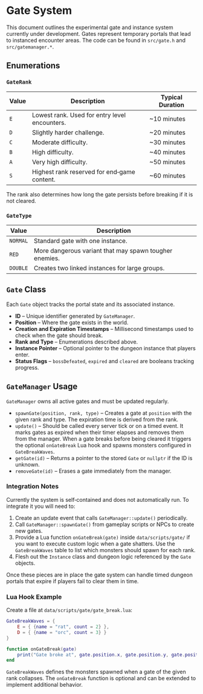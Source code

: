 # Gate System

This document outlines the experimental gate and instance system currently under development. Gates represent temporary portals that lead to instanced encounter areas. The code can be found in `src/gate.h` and `src/gatemanager.*`.

## Enumerations

### `GateRank`

| Value | Description | Typical Duration |
|-------|-------------|------------------|
| `E`   | Lowest rank. Used for entry level encounters. | ~10 minutes |
| `D`   | Slightly harder challenge. | ~20 minutes |
| `C`   | Moderate difficulty. | ~30 minutes |
| `B`   | High difficulty. | ~40 minutes |
| `A`   | Very high difficulty. | ~50 minutes |
| `S`   | Highest rank reserved for end‑game content. | ~60 minutes |

The rank also determines how long the gate persists before breaking if it is not cleared.

### `GateType`

| Value   | Description |
|---------|-------------|
| `NORMAL`| Standard gate with one instance. |
| `RED`   | More dangerous variant that may spawn tougher enemies. |
| `DOUBLE`| Creates two linked instances for large groups. |

## `Gate` Class

Each `Gate` object tracks the portal state and its associated instance.

- **ID** – Unique identifier generated by `GateManager`.
- **Position** – Where the gate exists in the world.
- **Creation and Expiration Timestamps** – Millisecond timestamps used to check when the gate should break.
- **Rank and Type** – Enumerations described above.
- **Instance Pointer** – Optional pointer to the dungeon instance that players enter.
- **Status Flags** – `bossDefeated`, `expired` and `cleared` are booleans tracking progress.

## `GateManager` Usage

`GateManager` owns all active gates and must be updated regularly.

- `spawnGate(position, rank, type)` – Creates a gate at `position` with the given rank and type. The expiration time is derived from the rank.
- `update()` – Should be called every server tick or on a timed event. It marks gates as expired when their timer elapses and removes them from the manager. When a gate breaks before being cleared it triggers the optional `onGateBreak` Lua hook and spawns monsters configured in `GateBreakWaves`.
- `getGate(id)` – Returns a pointer to the stored `Gate` or `nullptr` if the ID is unknown.
- `removeGate(id)` – Erases a gate immediately from the manager.

### Integration Notes

Currently the system is self‑contained and does not automatically run. To integrate it you will need to:

1. Create an update event that calls `GateManager::update()` periodically.
2. Call `GateManager::spawnGate()` from gameplay scripts or NPCs to create new gates.
3. Provide a Lua function `onGateBreak(gate)` inside `data/scripts/gate/` if you want to execute custom logic when a gate shatters. Use the `GateBreakWaves` table to list which monsters should spawn for each rank.
4. Flesh out the `Instance` class and dungeon logic referenced by the `Gate` objects.

Once these pieces are in place the gate system can handle timed dungeon portals that expire if players fail to clear them in time.

### Lua Hook Example

Create a file at `data/scripts/gate/gate_break.lua`:

```lua
GateBreakWaves = {
    E = { {name = "rat", count = 2} },
    D = { {name = "orc", count = 3} }
}

function onGateBreak(gate)
    print("Gate broke at", gate.position.x, gate.position.y, gate.position.z)
end
```

`GateBreakWaves` defines the monsters spawned when a gate of the given rank collapses. The `onGateBreak` function is optional and can be extended to implement additional behavior.


